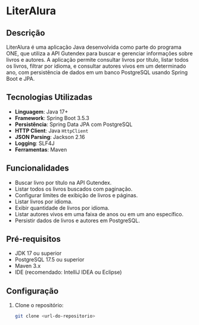# LiterAlura

## Descrição
LiterAlura é uma aplicação Java desenvolvida como parte do programa ONE, 
que utiliza a API Gutendex para buscar e gerenciar informações sobre livros e autores. 
A aplicação permite consultar livros por título, listar todos os livros, filtrar por idioma, 
e consultar autores vivos em um determinado ano, 
com persistência de dados em um banco PostgreSQL usando Spring Boot e JPA.

## Tecnologias Utilizadas
- **Linguagem**: Java 17+
- **Framework**: Spring Boot 3.5.3
- **Persistência**: Spring Data JPA com PostgreSQL
- **HTTP Client**: Java `HttpClient`
- **JSON Parsing**: Jackson 2.16
- **Logging**: SLF4J
- **Ferramentas**: Maven

## Funcionalidades
- Buscar livro por título na API Gutendex.
- Listar todos os livros buscados com paginação.
- Configurar limites de exibição de livros e páginas.
- Listar livros por idioma.
- Exibir quantidade de livros por idioma.
- Listar autores vivos em uma faixa de anos ou em um ano específico.
- Persistir dados de livros e autores em PostgreSQL.

## Pré-requisitos
- JDK 17 ou superior
- PostgreSQL 17.5 ou superior
- Maven 3.x
- IDE (recomendado: IntelliJ IDEA ou Eclipse)

## Configuração
1. Clone o repositório:
   ```bash
   git clone <url-do-repositorio>